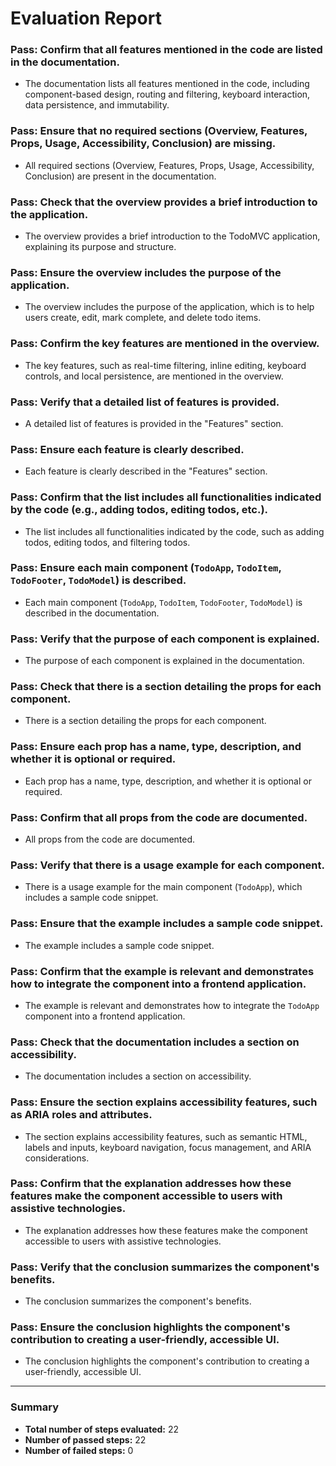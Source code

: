# Evaluation Report

### Pass: Confirm that all features mentioned in the code are listed in the documentation.
- The documentation lists all features mentioned in the code, including component-based design, routing and filtering, keyboard interaction, data persistence, and immutability.

### Pass: Ensure that no required sections (Overview, Features, Props, Usage, Accessibility, Conclusion) are missing.
- All required sections (Overview, Features, Props, Usage, Accessibility, Conclusion) are present in the documentation.

### Pass: Check that the overview provides a brief introduction to the application.
- The overview provides a brief introduction to the TodoMVC application, explaining its purpose and structure.

### Pass: Ensure the overview includes the purpose of the application.
- The overview includes the purpose of the application, which is to help users create, edit, mark complete, and delete todo items.

### Pass: Confirm the key features are mentioned in the overview.
- The key features, such as real-time filtering, inline editing, keyboard controls, and local persistence, are mentioned in the overview.

### Pass: Verify that a detailed list of features is provided.
- A detailed list of features is provided in the "Features" section.

### Pass: Ensure each feature is clearly described.
- Each feature is clearly described in the "Features" section.

### Pass: Confirm that the list includes all functionalities indicated by the code (e.g., adding todos, editing todos, etc.).
- The list includes all functionalities indicated by the code, such as adding todos, editing todos, and filtering todos.

### Pass: Ensure each main component (`TodoApp`, `TodoItem`, `TodoFooter`, `TodoModel`) is described.
- Each main component (`TodoApp`, `TodoItem`, `TodoFooter`, `TodoModel`) is described in the documentation.

### Pass: Verify that the purpose of each component is explained.
- The purpose of each component is explained in the documentation.

### Pass: Check that there is a section detailing the props for each component.
- There is a section detailing the props for each component.

### Pass: Ensure each prop has a name, type, description, and whether it is optional or required.
- Each prop has a name, type, description, and whether it is optional or required.

### Pass: Confirm that all props from the code are documented.
- All props from the code are documented.

### Pass: Verify that there is a usage example for each component.
- There is a usage example for the main component (`TodoApp`), which includes a sample code snippet.

### Pass: Ensure that the example includes a sample code snippet.
- The example includes a sample code snippet.

### Pass: Confirm that the example is relevant and demonstrates how to integrate the component into a frontend application.
- The example is relevant and demonstrates how to integrate the `TodoApp` component into a frontend application.

### Pass: Check that the documentation includes a section on accessibility.
- The documentation includes a section on accessibility.

### Pass: Ensure the section explains accessibility features, such as ARIA roles and attributes.
- The section explains accessibility features, such as semantic HTML, labels and inputs, keyboard navigation, focus management, and ARIA considerations.

### Pass: Confirm that the explanation addresses how these features make the component accessible to users with assistive technologies.
- The explanation addresses how these features make the component accessible to users with assistive technologies.

### Pass: Verify that the conclusion summarizes the component's benefits.
- The conclusion summarizes the component's benefits.

### Pass: Ensure the conclusion highlights the component's contribution to creating a user-friendly, accessible UI.
- The conclusion highlights the component's contribution to creating a user-friendly, accessible UI.

---

### Summary

- **Total number of steps evaluated:** 22
- **Number of passed steps:** 22
- **Number of failed steps:** 0